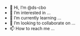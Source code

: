 - 👋 Hi, I’m @ds-cbo
- 👀 I’m interested in ...
- 🌱 I’m currently learning ...
- 💞️ I’m looking to collaborate on ...
- 📫 How to reach me ...

<!---
ds-cbo/ds-cbo is a ✨ special ✨ repository because its `README.md` (this file) appears on your GitHub profile.
You can click the Preview link to take a look at your changes.
--->

